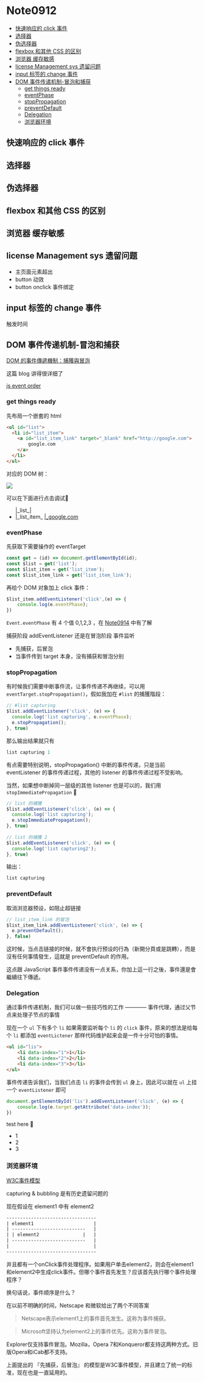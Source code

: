 # Note0912




<!-- MarkdownTOC -->

- [快速响应的 click 事件](#快速响应的-click-事件)
- [选择器](#选择器)
- [伪选择器](#伪选择器)
- [flexbox 和其他 CSS 的区别](#flexbox-和其他-css-的区别)
- [浏览器  缓存敏感](#浏览器-缓存敏感)
- [license Management sys 遗留问题](#license-management-sys-遗留问题)
- [input 标签的 change 事件](#input-标签的-change-事件)
- [DOM 事件传递机制-冒泡和捕获](#dom-事件传递机制-冒泡和捕获)
  - [get things ready](#get-things-ready)
  - [eventPhase](#eventphase)
  - [stopPropagation](#stoppropagation)
  - [preventDefault](#preventdefault)
  - [Delegation](#delegation)
  - [浏览器环境](#浏览器环境)

<!-- /MarkdownTOC -->





## 快速响应的 click 事件




## 选择器




## 伪选择器



## flexbox 和其他 CSS 的区别


## 浏览器  缓存敏感


## license Management sys 遗留问题

- 主页面元素超出
- button 动效
- button onclick 事件绑定


## input 标签的 change 事件

触发时间



## DOM 事件传递机制-冒泡和捕获

[DOM 的事件傳遞機制：捕獲與冒泡](https://blog.techbridge.cc/2017/07/15/javascript-event-propagation/)

这篇 blog 讲得很详细了

[js event order](https://www.quirksmode.org/js/events_order.html#link4)

### get things ready

先布局一个嵌套的 html

```html
<ul id="list">
  <li id="list_item">
    <a id="list_item_link" target="_blank" href="http://google.com">
        google.com
    </a>
  </li>
</ul>
```

对应的 DOM 树：

![](http://yuml.me/diagram/nofunky/class/[ul|list]->[li|list_item],[li|list_item]->[a|list_item_link])

可以在下面进行点击调试🙆‍

<ul id="list">
    |_list_|
  <li id="list_item">
    |_list_item_
    <a id="list_item_link" target="_blank" href="http://google.com">
        |_google.com
    </a>
  </li>
</ul>

### eventPhase

先获取下需要操作的 eventTarget

```js
const get = (id) => document.getElementById(id);
const $list = get('list');
const $list_item = get('list_item');
const $list_item_link = get('list_item_link');
```

再给个 DOM 对象加上 click 事件：

```js
$list_item.addEventListener('click',(e) => {
    console.log(e.eventPhase);
})
```

`Event.eventPhase` 有 4 个值 0,1,2,3 ，在 [Note0914](Note0914.md) 中有了解

捕获阶段 addEventListener 还是在冒泡阶段 事件监听

- 先捕获，后冒泡
- 当事件传到 target 本身，没有捕获和冒泡分别


### stopPropagation

有时候我们需要中断事件流，让事件传递不再继续，可以用 `eventTarget.stopPropagation()`，假如我加在 `#list` 的捕獲階段：

```js
// #list capturing
$list.addEventListener('click', (e) => {
  console.log('list capturing', e.eventPhase);
  e.stopPropagation();
}, true)
```

那么输出结果就只有

```js
list capturing 1
```

有点需要特别说明，stopPropagation() 中断的事件传递，只是当前 eventListener 的事件传递过程，其他的 listener 的事件传递过程不受影响。

当然，如果想中断掉同一层级的其他 listener 也是可以的，我们用 `stopImmediatePropagation` :hugs: 

```js
// list 的捕獲
$list.addEventListener('click', (e) => {
  console.log('list capturing');
  e.stopImmediatePropagation();
}, true)
  
// list 的捕獲 2
$list.addEventListener('click', (e) => {
  console.log('list capturing2');
}, true)
```

输出：

```js
list capturing
```


### preventDefault

取消浏览器预设，如阻止超链接

```js
// list_item_link 的冒泡
$list_item_link.addEventListener('click', (e) => {
  e.preventDefault();
}, false)
```

这时候，当点击链接的时候，就不會执行预设的行為（新開分頁或是跳轉），而是沒有任何事情發生，這就是 preventDefault 的作用。

这点跟 JavaScript 事件事件传递没有一点关系，你加上這一行之後，事件還是會繼續往下傳遞。


### Delegation

通过事件传递机制，我们可以做一些技巧性的工作 ———— 事件代理，通过父节点来处理子节点的事情

现在一个 `ul` 下有多个 `li` 如果需要监听每个 `li` 的 `click` 事件，原来的想法是给每个 `li` 都添加 `eventLictener` 那样代码维护起来会是一件十分可怕的事情。

```html
<ul id="lis">
    <li data-index="1">1</li>
    <li data-index="2">2</li>
    <li data-index="3">3</li>
</ul>
```
事件传递告诉我们，当我们点击 `li` 的事件会传到 `ul` 身上，因此可以就在 `ul` 上挂一个 `eventListener` 即可

```js
document.getElementById('lis').addEventListener('click', (e) => {
    console.log(e.target.getAttribute('data-index'));
})
```

test here :clown_face:

<ul id="lis">
    <li data-index="1">1</li>
    <li data-index="2">2</li>
    <li data-index="3">3</li>
</ul>


### 浏览器环境

[W3C事件模型](https://www.quirksmode.org/js/events_order.html#link4)

capturing & bubbling 是有历史遗留问题的

现在假设在 element1 中有 element2

```html
---------------------------------
| element1                      |
| ---------------------------   |
| | element2                |   |
| ---------------------------   |
|                               |
---------------------------------
```

并且都有一个onClick事件处理程序。如果用户单击element2，则会在element1和element2中生成click事件。但哪个事件首先发生？应该首先执行哪个事件处理程序？

换句话说，事件顺序是什么？

在以前不明确的时间，Netscape 和微软给出了两个不同答案

>Netscape表示element1上的事件首先发生。这称为事件捕获。

>Microsoft坚持认为element2上的事件优先。这称为事件冒泡。

Explorer仅支持事件冒泡。Mozilla，Opera 7和Konqueror都支持这两种方式。旧版Opera和iCab都不支持。

上面提出的 『先捕获，后冒泡』 的模型是W3C事件模型，并且建立了统一的标准，现在也是一直延用的。















